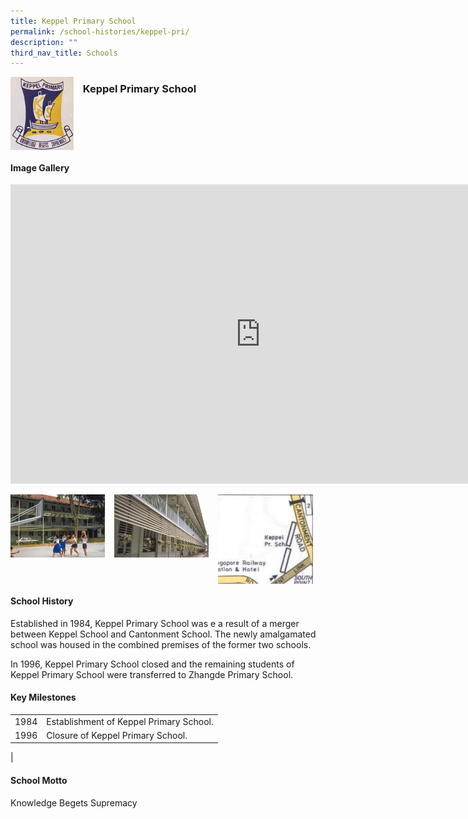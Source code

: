 ```yaml
---
title: Keppel Primary School
permalink: /school-histories/keppel-pri/
description: ""
third_nav_title: Schools
---
```

<img align="left" style="width:20%;margin-right:15px;" src="/images/keppelpri1.png">

### **Keppel Primary School**

<br clear="left">

#### **Image Gallery**
<iframe src="https://docs.google.com/presentation/d/e/2PACX-1vRUmCQqSqXtWYa5LaSTltpMZYleqdxGcJB2JipzkWCXhgJ2V4iQ172hhiwb-wOQCqxhAaIO2Iy_jyen/embed?start=false&amp;loop=true&amp;delayms=5000" frameborder="0" width="800" height="479" allowfullscreen="true"></iframe>

<p><a href="/images/keppelpri2.jpg">  
<img align="left" style="width:30%;margin-right:15px;" src="/images/keppelpri2.jpg">
</a></p>

<p><a href="/images/keppelpri3.jpg">  
<img align="left" style="width:30%;margin-right:15px;" src="/images/keppelpri3.jpg">
</a></p>

<p><a href="/images/keppelpri4.jpg">  
<img align="left" style="width:30%;margin-right:15px;" src="/images/keppelpri4.jpg">
</a></p>

<br clear="left">

#### **School History**
Established in 1984, Keppel Primary School was e a result of a merger between Keppel School and Cantonment School. The newly amalgamated school was housed in the combined premises of the former two schools.

In 1996, Keppel Primary School closed and the remaining students of Keppel Primary School were transferred to Zhangde Primary School.

#### **Key Milestones**

|  |  |
|:---:|---|
| 1984 | Establishment of Keppel Primary School. |
| 1996 | Closure of Keppel Primary School. |
|

#### **School Motto**
Knowledge Begets Supremacy